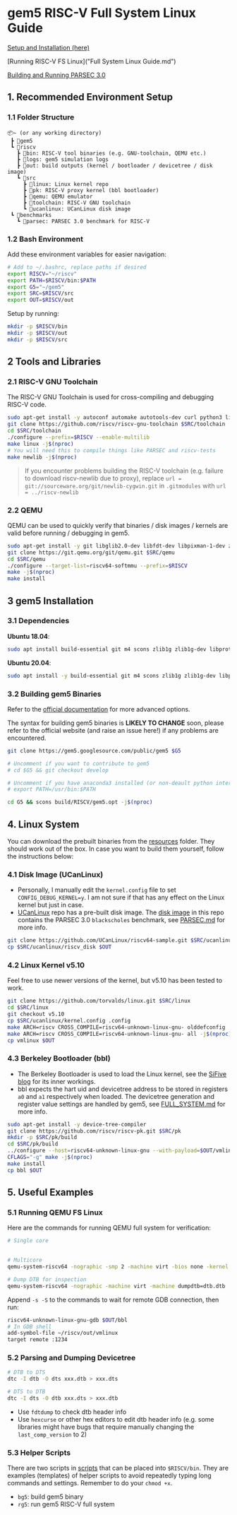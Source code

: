 # gem5 RISC-V Full System Linux Guide

[Setup and Installation (here)](.)

[Running RISC-V FS Linux]("Full System Linux Guide.md")

[Building and Running PARSEC 3.0](PARSEC.md)

## 1. Recommended Environment Setup

### 1.1 Folder Structure
```text
📦~ (or any working directory)
 ┣ 📂gem5
 ┗ 📂riscv
   ┣ 📂bin: RISC-V tool binaries (e.g. GNU-toolchain, QEMU etc.)
   ┣ 📂logs: gem5 simulation logs
   ┣ 📂out: build outputs (kernel / bootloader / devicetree / disk image)
   ┗ 📂src
     ┣ 📂linux: Linux kernel repo
     ┣ 📂pk: RISC-V proxy kernel (bbl bootloader)
     ┣ 📂qemu: QEMU emulator
     ┣ 📂toolchain: RISC-V GNU toolchain
     ┗ 📂ucanlinux: UCanLinux disk image
 ┗ 📂benchmarks
   ┗ 📂parsec: PARSEC 3.0 benchmark for RISC-V
```

### 1.2 Bash Environment
Add these environment variables for easier navigation:
```bash
# Add to ~/.bashrc, replace paths if desired
export RISCV="~/riscv"
export PATH=$RISCV/bin:$PATH
export G5="~/gem5"
export SRC=$RISCV/src
export OUT=$RISCV/out
```

Setup by running:
```bash
mkdir -p $RISCV/bin
mkdir -p $RISCV/out
mkdir -p $RISCV/src
```

## 2 Tools and Libraries

### 2.1 RISC-V GNU Toolchain

The RISC-V GNU Toolchain is used for cross-compiling and debugging RISC-V code.

```bash
sudo apt-get install -y autoconf automake autotools-dev curl python3 libmpc-dev libmpfr-dev libgmp-dev gawk build-essential bison flex texinfo gperf libtool patchutils bc zlib1g-dev libexpat-dev
git clone https://github.com/riscv/riscv-gnu-toolchain $SRC/toolchain
cd $SRC/toolchain
./configure --prefix=$RISCV --enable-multilib
make linux -j$(nproc)
# You will need this to compile things like PARSEC and riscv-tests
make newlib -j$(nproc)
```

> If you encounter problems building the RISC-V toolchain (e.g. failure to download riscv-newlib due to proxy), replace `url = git://sourceware.org/git/newlib-cygwin.git` in `.gitmodules` with `url = ../riscv-newlib`

### 2.2 QEMU

QEMU can be used to quickly verify that binaries / disk images / kernels are valid before running / debugging in gem5.

```bash
sudo apt-get install -y git libglib2.0-dev libfdt-dev libpixman-1-dev zlib1g-dev ninja-build
git clone https://git.qemu.org/git/qemu.git $SRC/qemu
cd $SRC/qemu
./configure --target-list=riscv64-softmmu --prefix=$RISCV
make -j$(nproc)
make install
```

## 3 gem5 Installation

### 3.1 Dependencies
**Ubuntu 18.04**:
```bash
sudo apt install build-essential git m4 scons zlib1g zlib1g-dev libprotobuf-dev protobuf-compiler libprotoc-dev libgoogle-perftools-dev python-dev python-six python libboost-all-dev pkg-config python3 python3-dev python3-six
```

**Ubuntu 20.04**:
```bash
sudo apt install -y build-essential git m4 scons zlib1g zlib1g-dev libprotobuf-dev protobuf-compiler libprotoc-dev libgoogle-perftools-dev python3-dev python3-six python-is-python3 libboost-all-dev pkg-config
```

### 3.2 Building gem5 Binaries

Refer to the [official documentation](https://www.gem5.org/documentation/general_docs/building) for more advanced options.

The syntax for building gem5 binaries is **LIKELY TO CHANGE** soon, please refer to the official website (and raise an issue here!) if any problems are encountered.

```bash
git clone https://gem5.googlesource.com/public/gem5 $G5

# Uncomment if you want to contribute to gem5
# cd $G5 && git checkout develop

# Uncomment if you have anaconda3 installed (or non-deault python interpreter)
# export PATH=/usr/bin:$PATH

cd G5 && scons build/RISCV/gem5.opt -j$(nproc)
```

## 4. Linux System
You can download the prebuilt binaries from the [resources](/resources) folder. They should work out of the box. In case you want to build them yourself, follow the instructions below:

### 4.1 Disk Image (UCanLinux)
- Personally, I manually edit the `kernel.config` file to set `CONFIG_DEBUG_KERNEL=y`. I am not sure if that has any effect on the Linux kernel but just in case.
- [UCanLinux](https://github.com/UCanLinux/riscv64-sample) repo has a pre-built disk image. The [disk image]() in this repo contains the PARSEC 3.0 `blackscholes` benchmark, see [PARSEC.md](PARSEC.md) for more info.

```bash
git clone https://github.com/UCanLinux/riscv64-sample.git $SRC/ucanlinux
cp $SRC/ucanlinux/riscv_disk $OUT
```

### 4.2 Linux Kernel v5.10
Feel free to use newer versions of the kernel, but v5.10 has been tested to work.

```bash
git clone https://github.com/torvalds/linux.git $SRC/linux
cd $SRC/linux
git checkout v5.10
cp $SRC/ucanlinux/kernel.config .config
make ARCH=riscv CROSS_COMPILE=riscv64-unknown-linux-gnu- olddefconfig
make ARCH=riscv CROSS_COMPILE=riscv64-unknown-linux-gnu- all -j$(nproc)
cp vmlinux $OUT
```

### 4.3 Berkeley Bootloader (bbl)
- The Berkeley Bootloader is used to load the Linux kernel, see the [SiFive blog](https://www.sifive.com/blog/all-aboard-part-6-booting-a-risc-v-linux-kernel) for its inner workings.
- bbl expects the hart uid and devicetree address to be stored in registers `a0` and `a1` respectively when loaded. The devicetree generation and register value settings are handled by gem5, see [FULL_SYSTEM.md](FULL_SYSTEM.md) for more info.
```bash
sudo apt-get install -y device-tree-compiler
git clone https://github.com/riscv/riscv-pk.git $SRC/pk
mkdir -p $SRC/pk/build 
cd $SRC/pk/build
../configure --host=riscv64-unknown-linux-gnu --with-payload=$OUT/vmlinux --prefix=$RISCV
CFLAGS="-g" make -j$(nproc)
make install
cp bbl $OUT
```
## 5. Useful Examples
### 5.1 Running QEMU FS Linux
Here are the commands for running QEMU full system for verification:
```bash
# Single core
 

# Multicore
qemu-system-riscv64 -nographic -smp 2 -machine virt -bios none -kernel $OUT/bbl2 -append 'root=/dev/vda ro console=ttyS0' -drive file=$OUT/riscv_disk,format=raw,id=hd0 -device virtio-blk-device,drive=hd0

# Dump DTB for inspection
qemu-system-riscv64 -nographic -machine virt -machine dumpdtb=dtb.dtb
```
Append `-s -S` to the commands to wait for remote GDB connection, then run:

```bash
riscv64-unknown-linux-gnu-gdb $OUT/bbl
# In GDB shell
add-symbol-file ~/riscv/out/vmlinux
target remote :1234
```

### 5.2 Parsing and Dumping Devicetree
```bash
# DTB to DTS
dtc -I dtb -O dts xxx.dtb > xxx.dts

# DTS to DTB
dtc -I dts -O dtb xxx.dts > xxx.dtb
```
- Use `fdtdump` to check dtb header info
- Use `hexcurse` or other hex editors to edit dtb header info (e.g. some libraries might have bugs that require manually changing the `last_comp_version` to 2)

### 5.3 Helper Scripts
There are two scripts in [scripts](./scripts) that can be placed into `$RISCV/bin`. They are examples (templates) of helper scripts to avoid repeatedly typing long commands and settings. Remember to do your `chmod +x`.

- `bg5`: build gem5 binary
- `rg5`: run gem5 RISC-V full system